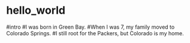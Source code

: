 # hello_world
#intro
#I was born in Green Bay.
#When I was 7, my family moved to Colorado Springs.
#I still root for the Packers, but Colorado is my home.
